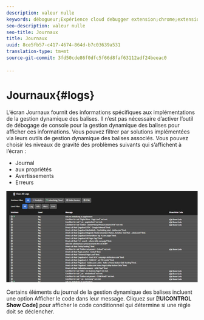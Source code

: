 ```yaml
---
description: valeur nulle
keywords: débogueur;Expérience cloud debugger extension;chrome;extension;journaux
seo-description: valeur nulle
seo-title: Journaux
title: Journaux
uuid: 8ce5fb57-c417-4674-864d-b7c03639a531
translation-type: tm+mt
source-git-commit: 3fd50cde86f0dfc5f66d8faf63112adf24beeac0

---
```



# Journaux{#logs}

L’écran Journaux fournit des informations spécifiques aux implémentations de la gestion dynamique des balises. Il n’est pas nécessaire d’activer l’outil de débogage de console pour la gestion dynamique des balises pour afficher ces informations. Vous pouvez filtrer par solutions implémentées via leurs outils de gestion dynamique des balises associés. Vous pouvez choisir les niveaux de gravité des problèmes suivants qui s’affichent à l’écran :

* Journal
* aux propriétés
* Avertissements
* Erreurs

![](assets/logs.jpg)

Certains éléments du journal de la gestion dynamique des balises incluent une option Afficher le code dans leur message. Cliquez sur **[!UICONTROL Show Code]** pour afficher le code conditionnel qui détermine si une règle doit se déclencher.
